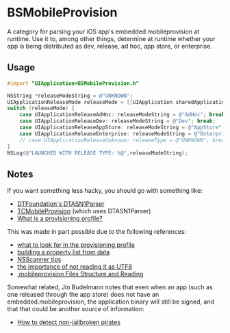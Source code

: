BSMobileProvision
=================

A category for parsing your iOS app's embedded.mobileprovision at runtime. Use it to, among other things, determine at runtime whether your app is being distributed as dev, release, ad hoc, app store, or enterprise.

Usage
-----

```objective-c
#import "UIApplication+BSMobileProvision.h"

NSString *releaseModeString = @"UNKNOWN";
UIApplicationReleaseMode releaseMode = [[UIApplication sharedApplication] releaseMode];
switch (releaseMode) {
	case UIApplicationReleaseAdHoc: releaseModeString = @"AdHoc"; break;
	case UIApplicationReleaseDev: releaseModeString = @"Dev"; break;
	case UIApplicationReleaseAppStore: releaseModeString = @"AppStore"; break;
	case UIApplicationReleaseEnterprise: releaseModeString = @"Enterprise"; break;
	// case UIApplicationReleaseUnknown: releaseType = @"UNKNOWN"; break;
}
NSLog(@"LAUNCHED WITH RELEASE TYPE: %@",releaseModeString);
```

Notes
-----

If you want something less hacky, you should go with something like:

* [DTFoundation's DTASN1Parser](https://github.com/Cocoanetics/DTFoundation/blob/master/Core/Source/DTASN1Parser.m)
* [TCMobileProvision](https://github.com/tcurdt/TCMobileProvision) (which uses DTASN1Parser)
* [What is a provisioning profile?](http://www.doubleencore.com/2013/02/what-is-a-provisioning-profile-part-1/)

This was made in part possible due to the following references:

* [what to look for in the provisioning profile](http://stackoverflow.com/a/3426899/856925)
* [building a property list from data](http://stackoverflow.com/a/1072365/856925)
* [NSScanner tips](http://stackoverflow.com/a/6826076/856925)
* [the importance of not reading it as UTF8](http://stackoverflow.com/q/17285015/793212)
* [.mobileprovision Files Structure and Reading](http://idevblog.info/mobileprovision-files-structure-and-reading/)

Somewhat related, Jin Budelmann notes that even when an app (such as one released through the app store) does not have an embedded.mobileprovision, the application binary will still be signed, and that that could be another source of information:

* [How to detect non-jailbroken pirates](http://www.bitcrank.com/blog/?p=37)
